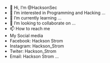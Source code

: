 - 👋 Hi, I’m @HacksonSec
- 👀 I’m interested in Programming and Hacking ...
- 🌱 I’m currently learning  ...
- 💞️ I’m looking to collaborate on ...
- 📫 How to reach me  
- My Social media 
- Facebook: Hackson Strom 
- Instagram: Hackson_Strom
- Twiter: Hackson_Strom
- Email: Hackson Strom ...

<!---
HacksonSec/HacksonSec is a ✨ special ✨ repository because its `README.md` (this file) appears on your GitHub profile.
You can click the Preview link to take a look at your changes.
--->
